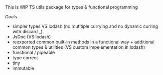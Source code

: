 This is WIP TS utils package for types & functional programming

Goals

- simpler types VS lodash (no mutltiple currying and no dynamic curring with discard \_)
- JsDoc (VS lodash)
- reexported common built-in methods in a functional way + additional common types & utilities (VS custom impelementation in lodash)
- functional / pipeable
- type correct
- tiny
- immutable
